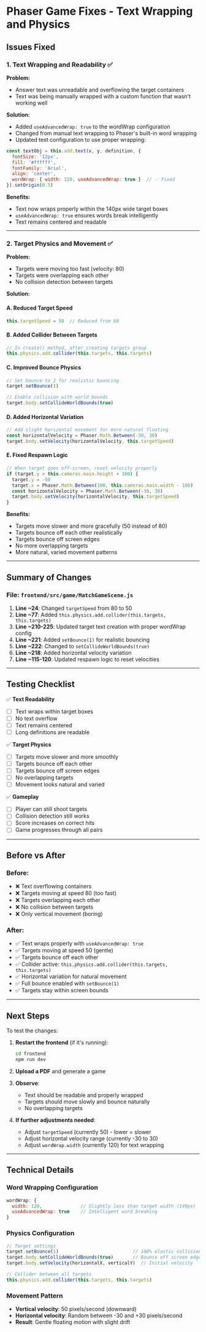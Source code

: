 # Phaser Game Fixes - Text Wrapping and Physics

## Issues Fixed

### 1. Text Wrapping and Readability ✅

**Problem:**
- Answer text was unreadable and overflowing the target containers
- Text was being manually wrapped with a custom function that wasn't working well

**Solution:**
- Added `useAdvancedWrap: true` to the wordWrap configuration
- Changed from manual text wrapping to Phaser's built-in word wrapping
- Updated text configuration to use proper wrapping:

```javascript
const textObj = this.add.text(x, y, definition, {
  fontSize: '12px',
  fill: '#ffffff',
  fontFamily: 'Arial',
  align: 'center',
  wordWrap: { width: 120, useAdvancedWrap: true }  // ✅ Fixed
}).setOrigin(0.5)
```

**Benefits:**
- Text now wraps properly within the 140px wide target boxes
- `useAdvancedWrap: true` ensures words break intelligently
- Text remains centered and readable

---

### 2. Target Physics and Movement ✅

**Problem:**
- Targets were moving too fast (velocity: 80)
- Targets were overlapping each other
- No collision detection between targets

**Solution:**

#### A. Reduced Target Speed
```javascript
this.targetSpeed = 50  // Reduced from 80
```

#### B. Added Collider Between Targets
```javascript
// In create() method, after creating targets group
this.physics.add.collider(this.targets, this.targets)
```

#### C. Improved Bounce Physics
```javascript
// Set bounce to 1 for realistic bouncing
target.setBounce(1)

// Enable collision with world bounds
target.body.setCollideWorldBounds(true)
```

#### D. Added Horizontal Variation
```javascript
// Add slight horizontal movement for more natural floating
const horizontalVelocity = Phaser.Math.Between(-30, 30)
target.body.setVelocity(horizontalVelocity, this.targetSpeed)
```

#### E. Fixed Respawn Logic
```javascript
// When target goes off-screen, reset velocity properly
if (target.y > this.cameras.main.height + 100) {
  target.y = -50
  target.x = Phaser.Math.Between(100, this.cameras.main.width - 100)
  const horizontalVelocity = Phaser.Math.Between(-30, 30)
  target.body.setVelocity(horizontalVelocity, this.targetSpeed)
}
```

**Benefits:**
- Targets move slower and more gracefully (50 instead of 80)
- Targets bounce off each other realistically
- Targets bounce off screen edges
- No more overlapping targets
- More natural, varied movement patterns

---

## Summary of Changes

### File: `frontend/src/game/MatchGameScene.js`

1. **Line ~24**: Changed `targetSpeed` from 80 to 50
2. **Line ~77**: Added `this.physics.add.collider(this.targets, this.targets)`
3. **Line ~210-225**: Updated target text creation with proper wordWrap config
4. **Line ~221**: Added `setBounce(1)` for realistic bouncing
5. **Line ~222**: Changed to `setCollideWorldBounds(true)`
6. **Line ~218**: Added horizontal velocity variation
7. **Line ~115-120**: Updated respawn logic to reset velocities

---

## Testing Checklist

✅ **Text Readability**
- [ ] Text wraps within target boxes
- [ ] No text overflow
- [ ] Text remains centered
- [ ] Long definitions are readable

✅ **Target Physics**
- [ ] Targets move slower and more smoothly
- [ ] Targets bounce off each other
- [ ] Targets bounce off screen edges
- [ ] No overlapping targets
- [ ] Movement looks natural and varied

✅ **Gameplay**
- [ ] Player can still shoot targets
- [ ] Collision detection still works
- [ ] Score increases on correct hits
- [ ] Game progresses through all pairs

---

## Before vs After

### Before:
- ❌ Text overflowing containers
- ❌ Targets moving at speed 80 (too fast)
- ❌ Targets overlapping each other
- ❌ No collision between targets
- ❌ Only vertical movement (boring)

### After:
- ✅ Text wraps properly with `useAdvancedWrap: true`
- ✅ Targets moving at speed 50 (gentle)
- ✅ Targets bounce off each other
- ✅ Collider active: `this.physics.add.collider(this.targets, this.targets)`
- ✅ Horizontal variation for natural movement
- ✅ Full bounce enabled with `setBounce(1)`
- ✅ Targets stay within screen bounds

---

## Next Steps

To test the changes:

1. **Restart the frontend** (if it's running):
   ```bash
   cd frontend
   npm run dev
   ```

2. **Upload a PDF** and generate a game

3. **Observe**:
   - Text should be readable and properly wrapped
   - Targets should move slowly and bounce naturally
   - No overlapping targets

4. **If further adjustments needed**:
   - Adjust `targetSpeed` (currently 50) - lower = slower
   - Adjust horizontal velocity range (currently -30 to 30)
   - Adjust `wordWrap.width` (currently 120) for text wrapping

---

## Technical Details

### Word Wrapping Configuration
```javascript
wordWrap: { 
  width: 120,              // Slightly less than target width (140px)
  useAdvancedWrap: true    // Intelligent word breaking
}
```

### Physics Configuration
```javascript
// Target settings
target.setBounce(1)                           // 100% elastic collision
target.body.setCollideWorldBounds(true)       // Bounce off screen edges
target.body.setVelocity(horizontalX, verticalY)  // Initial velocity

// Collider between all targets
this.physics.add.collider(this.targets, this.targets)
```

### Movement Pattern
- **Vertical velocity**: 50 pixels/second (downward)
- **Horizontal velocity**: Random between -30 and +30 pixels/second
- **Result**: Gentle floating motion with slight drift
